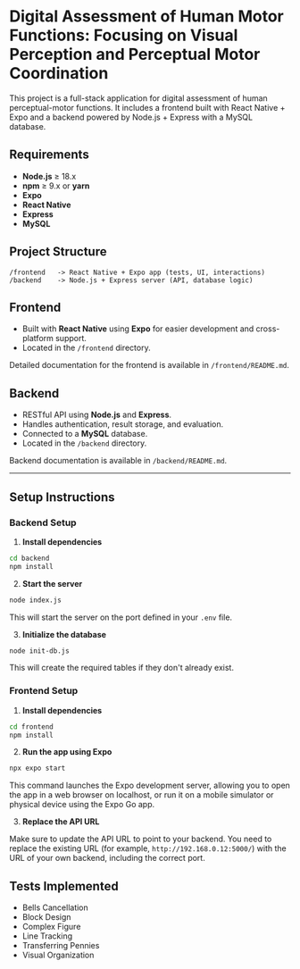 # Digital Assessment of Human Motor Functions: Focusing on Visual Perception and Perceptual Motor Coordination

This project is a full-stack application for digital assessment of human perceptual-motor functions. It includes a frontend built with React Native + Expo and a backend powered by Node.js + Express with a MySQL database.

## Requirements
- **Node.js** ≥ 18.x
- **npm** ≥ 9.x or **yarn** 
- **Expo** 
- **React Native** 
- **Express** 
- **MySQL** 

## Project Structure

```
/frontend   -> React Native + Expo app (tests, UI, interactions)
/backend    -> Node.js + Express server (API, database logic)
```

## Frontend

* Built with **React Native** using **Expo** for easier development and cross-platform support.
* Located in the `/frontend` directory.

Detailed documentation for the frontend is available in `/frontend/README.md`.

## Backend

* RESTful API using **Node.js** and **Express**.
* Handles authentication, result storage, and evaluation.
* Connected to a **MySQL** database.
* Located in the `/backend` directory.

Backend documentation is available in `/backend/README.md`.

---

## Setup Instructions

### Backend Setup

1. **Install dependencies**

```bash
cd backend
npm install
```

2. **Start the server**

```bash
node index.js
```

This will start the server on the port defined in your `.env` file.

3. **Initialize the database**

```bash
node init-db.js
```

This will create the required tables if they don't already exist.



### Frontend Setup

1. **Install dependencies**

```bash
cd frontend
npm install
```

2. **Run the app using Expo**

```bash
npx expo start
```

This command launches the Expo development server, allowing you to open the app in a web browser on localhost, or run it on a mobile simulator or physical device using the Expo Go app.

3. **Replace the API URL**

Make sure to update the API URL to point to your backend.
You need to replace the existing URL (for example, `http://192.168.0.12:5000/`) with the URL of your own backend, including the correct port. 

## Tests Implemented

* Bells Cancellation
* Block Design
* Complex Figure
* Line Tracking
* Transferring Pennies
* Visual Organization